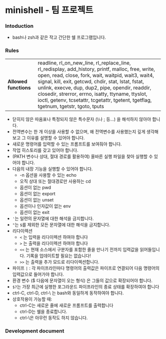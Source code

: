 # minishell - 팀 프로젝트
### Intoduction
- bash나 zsh과 같은 작고 간단한 쉘 프로그램입니다.
### Rules
|   |   |
| - | - |
| **Allowed functions** | readline, rl_on_new_line, rl_replace_line, rl_redisplay, add_history, printf, malloc, free, write, open, read, close, fork, wait, waitpid, wait3, wait4, signal, kill, exit, getcwd, chdir, stat, lstat, fstat, unlink, execve, dup, dup2, pipe, opendir, readdir, closedir, strerror, errno, isatty, ttyname, ttyslot, ioctl, getenv, tcsetattr, tcgetattr, tgetent, tgetflag, tgetnum, tgetstr, tgoto, tputs |

- 닫히지 않은 따옴표나 특정되지 않은 특수문자 (\나 ; 등...) 을 해석하지 않아야 합니다.
- 전역변수는 한 개 이상을 사용할 수 없으며, 왜 전역변수를 사용했는지 깊게 생각해 보고 그 이유를 설명할 수 있어야 합니다.
- 새로운 명령어를 입력할 수 있는 프롬프트를 보여줘야 합니다.
- 작업 히스토리를 갖고 있어야 합니다.
- (PATH 변수나 상대, 절대 경로를 활용하여) 올바른 실행 파일을 찾아 실행할 수 있어야 합니다.
- 다음의 내장 기능을 실행할 수 있어야 합니다.
  - -n 옵션을 사용할 수 있는 echo
  - 오직 상대 또는 절대경로만 사용하는 cd
  - 옵션이 없는 pwd
  - 옵션이 없는 export
  - 옵션이 없는 unset
  - 옵션이나 인자값이 없는 env
  - 옵션이 없는 exit
- `'`는 일련의 문자열에 대한 해석을 금지합니다.
- `"`는 `$`를 제외한 모든 문자열에 대한 해석을 금지합니다.
- 리다이렉션
  - `<` 는 입력을 리다이렉션 하여야 합니다
  - `>` 는 출력을 리다이렉션 하여야 합니다
  - `<<` 는 현재 소스에서 구분자를 포함한 줄을 만나기 전까지 입력값을 읽어들입니다. 기록을 업데이트할 필요는 없습니다!
  - `>>` 는 출력을 추가 모드로 리다이렉션합니다.
- 파이프 `|` : 각 파이프라인마다 명령어의 출력값은 파이프로 연결되어 다음 명령어의 입력값으로 들어가야 합니다.
- 환경 변수 ($ 다음에 문자열이 오는 형식) 은 그들의 값으로 확장되어야 합니다.
- `$?`는 가장 최근에 실행한 포그라운드 파이프라인의 종료 상태를 확장하여야 합니다
- ctrl-C, ctrl-D, ctrl-\ 는 bash와 동일하게 동작하여야 합니다.
- 상호작용이 가능할 때:
  - ctrl-C는 새로운 줄에 새로운 프롬프트를 출력합니다
  - ctrl-D는 쉘을 종료합니다.
  - ctrl-\은 아무런 동작도 하지 않습니다.
### Development document
